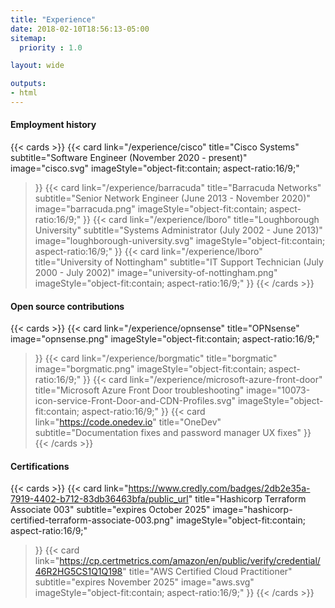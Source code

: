 ```yaml
---
title: "Experience"
date: 2018-02-10T18:56:13-05:00
sitemap:
  priority : 1.0

layout: wide

outputs:
- html
---
```

<!-- markdownlint-disable MD034 -->
#### Employment history

{{< cards >}}
  {{< card
        link="/experience/cisco"
        title="Cisco Systems"
        subtitle="Software Engineer (November 2020 - present)"
        image="cisco.svg"
        imageStyle="object-fit:contain; aspect-ratio:16/9;"
  >}}
  {{< card
        link="/experience/barracuda"
        title="Barracuda Networks"
        subtitle="Senior Network Engineer (June 2013 - November 2020)"
        image="barracuda.png"
        imageStyle="object-fit:contain; aspect-ratio:16/9;"
  >}}
  {{< card
        link="/experience/lboro"
        title="Loughborough University"
        subtitle="Systems Administrator (July 2002 - June 2013)"
        image="loughborough-university.svg"
        imageStyle="object-fit:contain; aspect-ratio:16/9;"
  >}}
  {{< card
        link="/experience/lboro"
        title="University of Nottingham"
        subtitle="IT Support Technician (July 2000 - July 2002)"
        image="university-of-nottingham.png"
        imageStyle="object-fit:contain; aspect-ratio:16/9;"
  >}}
{{< /cards >}}

#### Open source contributions

{{< cards >}}
  {{< card
        link="/experience/opnsense"
        title="OPNsense"
        image="opnsense.png"
        imageStyle="object-fit:contain; aspect-ratio:16/9;"
  >}}
  {{< card
        link="/experience/borgmatic"
        title="borgmatic"
        image="borgmatic.png"
        imageStyle="object-fit:contain; aspect-ratio:16/9;"
  >}}
  {{< card
        link="/experience/microsoft-azure-front-door"
        title="Microsoft Azure Front Door troubleshooting"
        image="10073-icon-service-Front-Door-and-CDN-Profiles.svg"
        imageStyle="object-fit:contain; aspect-ratio:16/9;"
  >}}
  {{< card
        link="https://code.onedev.io"
        title="OneDev"
        subtitle="Documentation fixes and password manager UX fixes"
  >}}
{{< /cards >}}

#### Certifications

{{< cards >}}
  {{< card
        link="https://www.credly.com/badges/2db2e35a-7919-4402-b712-83db36463bfa/public_url"
        title="Hashicorp Terraform Associate 003"
        subtitle="expires October 2025"
        image="hashicorp-certified-terraform-associate-003.png"
        imageStyle="object-fit:contain; aspect-ratio:16/9;"
  >}}
  {{< card
        link="https://cp.certmetrics.com/amazon/en/public/verify/credential/46R2HG5CS1Q1Q198"
        title="AWS Certified Cloud Practitioner"
        subtitle="expires November 2025"
        image="aws.svg"
        imageStyle="object-fit:contain; aspect-ratio:16/9;"
  >}}
{{< /cards >}}
